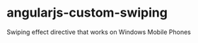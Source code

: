 angularjs-custom-swiping
========================

Swiping effect directive that works on Windows Mobile Phones
